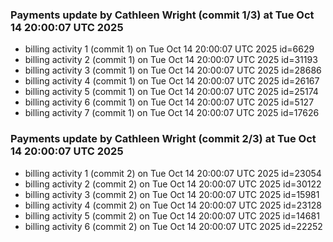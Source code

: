 
### Payments update by Cathleen Wright (commit 1/3) at Tue Oct 14 20:00:07 UTC 2025
- billing activity 1 (commit 1) on Tue Oct 14 20:00:07 UTC 2025 id=6629
- billing activity 2 (commit 1) on Tue Oct 14 20:00:07 UTC 2025 id=31193
- billing activity 3 (commit 1) on Tue Oct 14 20:00:07 UTC 2025 id=28686
- billing activity 4 (commit 1) on Tue Oct 14 20:00:07 UTC 2025 id=26167
- billing activity 5 (commit 1) on Tue Oct 14 20:00:07 UTC 2025 id=25174
- billing activity 6 (commit 1) on Tue Oct 14 20:00:07 UTC 2025 id=5127
- billing activity 7 (commit 1) on Tue Oct 14 20:00:07 UTC 2025 id=17626

### Payments update by Cathleen Wright (commit 2/3) at Tue Oct 14 20:00:07 UTC 2025
- billing activity 1 (commit 2) on Tue Oct 14 20:00:07 UTC 2025 id=23054
- billing activity 2 (commit 2) on Tue Oct 14 20:00:07 UTC 2025 id=30122
- billing activity 3 (commit 2) on Tue Oct 14 20:00:07 UTC 2025 id=15981
- billing activity 4 (commit 2) on Tue Oct 14 20:00:07 UTC 2025 id=23128
- billing activity 5 (commit 2) on Tue Oct 14 20:00:07 UTC 2025 id=14681
- billing activity 6 (commit 2) on Tue Oct 14 20:00:07 UTC 2025 id=22252

